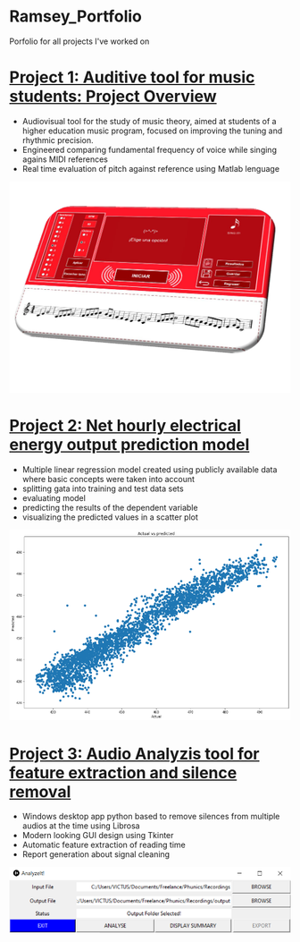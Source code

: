 # Ramsey_Portfolio
Porfolio for all projects I've worked on

# [Project 1: Auditive tool for music students: Project Overview](https://github.com/Ramsey94/SingIt)
* Audiovisual tool for the study of music theory, aimed at students of a higher education music program, focused on improving the tuning and rhythmic precision.
* Engineered comparing fundamental frequency of voice while singing agains MIDI references
* Real time evaluation of pitch against reference using Matlab lenguage 

![](https://github.com/Ramsey94/Ramsey_Portfolio/blob/main/images/SingItFrontView.png)


# [Project 2: Net hourly electrical energy output prediction model](https://github.com/Ramsey94/Energy_prediction_model)
* Multiple linear regression model created using publicly available data where basic concepts were taken into account
* splitting gata into training and test data sets
* evaluating model
* predicting the results of the dependent variable
* visualizing the predicted values in a scatter plot

![](https://github.com/Ramsey94/Ramsey_Portfolio/blob/main/images/scatterplot.png)

# [Project 3: Audio Analyzis tool for feature extraction and silence removal](https://github.com/Ramsey94/Energy_prediction_model)
* Windows desktop app python based to remove silences from multiple audios at the time using Librosa
* Modern looking GUI design using Tkinter
* Automatic feature extraction of reading time
* Report generation about signal cleaning

![](https://github.com/Ramsey94/Ramsey_Portfolio/blob/main/images/AnalyzeIt.png)
